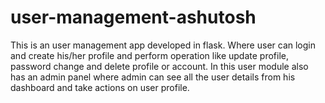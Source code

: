 # user-management-ashutosh
This is an user management app developed in flask.
Where user can login and create his/her profile and perform operation like update profile, password change and delete profile or account.
In this user module also has an admin panel where admin can see all the user details from his dashboard and take actions on user profile.

